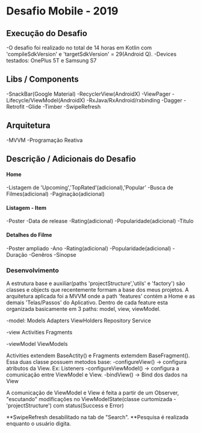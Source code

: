 # Desafio Mobile - 2019

## Execução do Desafio
-O desafio foi realizado no total de 14 horas em Kotlin com 'compileSdkVersion' e 'targetSdkVersion' = 29(Android Q).
-Devices testados: OnePlus 5T e Samsung S7

## Libs / Components
-SnackBar(Google Material)
-RecyclerView(AndroidX)
-ViewPager
-Lifecycle/ViewModel(AndroidX)
-RxJava/RxAndroid/rxbinding
-Dagger
-Retrofit
-Glide
-Timber
-SwipeRefresh

## Arquitetura
-MVVM
-Programação Reativa

## Descrição / Adicionais do Desafio

#### Home
-Listagem de 'Upcoming','TopRated'(adicional),'Popular'
-Busca de Filmes(adicional)
-Paginação(adicional)

#### Listagem - Item
-Poster
-Data de release
-Rating(adicional)
-Popularidade(adicional)
-Título

#### Detalhes do Filme
-Poster ampliado
-Ano
-Rating(adicional)
-Popularidade(adicional)
-Duração
-Genêros
-Sinopse


### Desenvolvimento
A estrutura base e auxiliar(paths 'projectStructure','utils' e 'factory') são classes e objects que recentemente formam a base dos meus projetos.
A arquitetura aplicada foi a MVVM onde a path 'features' contém a Home e as demais 'Telas/Passos' do Aplicativo. Dentro de cada feature esta organizada basicamente em 
3 paths: model, view, viewModel.

-model:
Models
Adapters
ViewHolders
Repository
Service

-view
Activities
Fragments

-viewModel
ViewModels

Activities extendem BaseActity() e Fragments extemdem BaseFragment().
Essa duas classe possuem metodos base:
-configureView() -> configura atributos da View. Ex: Listeners
-configureViewModel() -> configura a comunicação entre ViewModel e View. 
-bindView() -> Bind dos dados na View

A comunicação de ViewModel e View é feita a partir de um Observer, "escutando" modificações no ViewModelState(classe curtomizada - 'projectStructure') com status(Success e Error)


**SwipeRefresh desabilitado na tab de "Search".
**Pesquisa é realizada enquanto o usuário digita.
